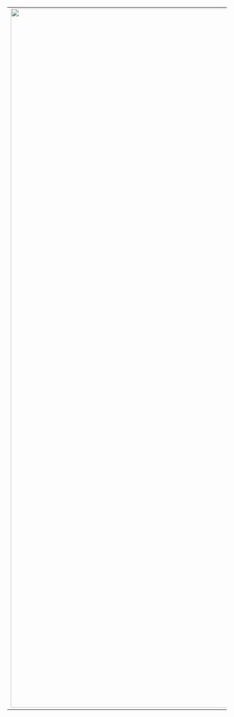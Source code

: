 ||||
|------------------------------------:|:--------------------------:|:---------------------------------:|
|<img width="1604" alt="screen shot 2017-08-07 at 12 18 15 pm" src="https://user-images.githubusercontent.com/30195666/87654796-0b207900-c775-11ea-8b5a-46616c11c351.png">  |  <img width="1604" alt="screen shot 2017-08-07 at 12 18 15 pm" src="https://user-images.githubusercontent.com/30195666/90256273-20b3bc00-de63-11ea-8143-53a8c8fe541d.gif">|<img width="1604" alt="screen shot 2017-08-07 at 12 18 15 pm" src="https://user-images.githubusercontent.com/30195666/90255860-805d9780-de62-11ea-9675-1ff609259d8f.gif">|




<!--
**Saurabh-kayasth/saurabh-kayasth** is a ✨ _special_ ✨ repository because its `README.md` (this file) appears on your GitHub profile.

Here are some ideas to get you started:

- 🔭 I’m currently working on ...
- 🌱 I’m currently learning ...
- 👯 I’m looking to collaborate on ...
- 🤔 I’m looking for help with ...
- 💬 Ask me about ...
- 📫 How to reach me: ...
- 😄 Pronouns: ...
- ⚡ Fun fact: ...
-->
